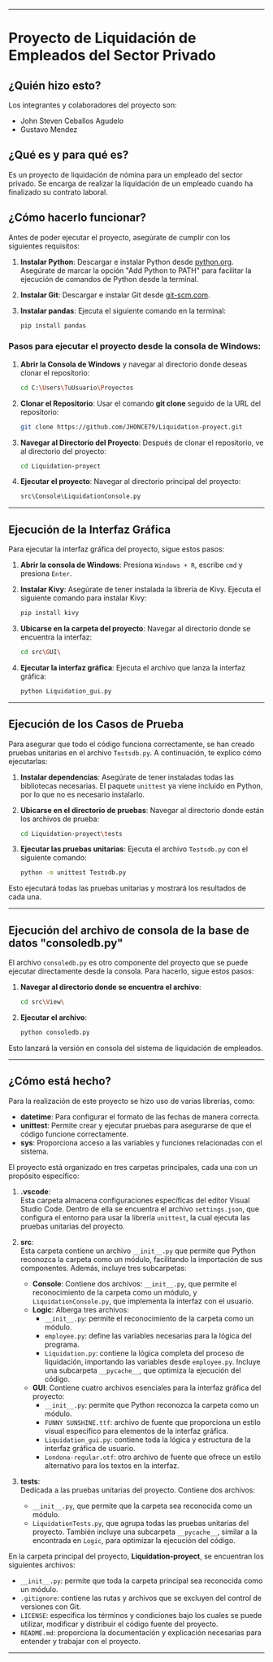 

---

# **Proyecto de Liquidación de Empleados del Sector Privado**

## **¿Quién hizo esto?**

Los integrantes y colaboradores del proyecto son:

- John Steven Ceballos Agudelo
- Gustavo Mendez 

## **¿Qué es y para qué es?**

Es un proyecto de liquidación de nómina para un empleado del sector privado. Se encarga de realizar la liquidación de un empleado cuando ha finalizado su contrato laboral.

## **¿Cómo hacerlo funcionar?**

Antes de poder ejecutar el proyecto, asegúrate de cumplir con los siguientes requisitos:

1. **Instalar Python**: Descargar e instalar Python desde [python.org](http://python.org). Asegúrate de marcar la opción "Add Python to PATH" para facilitar la ejecución de comandos de Python desde la terminal.

2. **Instalar Git**: Descargar e instalar Git desde [git-scm.com](http://git-scm.com).

3. **Instalar pandas**: Ejecuta el siguiente comando en la terminal:
   ```bash
   pip install pandas 
   ```

### **Pasos para ejecutar el proyecto desde la consola de Windows:**

1. **Abrir la Consola de Windows** y navegar al directorio donde deseas clonar el repositorio:
   ```bash
   cd C:\Users\TuUsuario\Proyectos
   ```

2. **Clonar el Repositorio**: Usar el comando **git clone** seguido de la URL del repositorio:
   ```bash
   git clone https://github.com/JHONCE79/Liquidation-proyect.git
   ```

3. **Navegar al Directorio del Proyecto**: Después de clonar el repositorio, ve al directorio del proyecto:
   ```bash
   cd Liquidation-proyect
   ```

4. **Ejecutar el proyecto**: Navegar al directorio principal del proyecto:
   ```bash
   src\Console\LiquidationConsole.py
   ```

---

## **Ejecución de la Interfaz Gráfica**

Para ejecutar la interfaz gráfica del proyecto, sigue estos pasos:

1. **Abrir la consola de Windows**: Presiona `Windows + R`, escribe `cmd` y presiona `Enter`.

2. **Instalar Kivy**: Asegúrate de tener instalada la librería de Kivy. Ejecuta el siguiente comando para instalar Kivy:
   ```bash
   pip install kivy
   ```

3. **Ubicarse en la carpeta del proyecto**: Navegar al directorio donde se encuentra la interfaz:
   ```bash
   cd src\GUI\
   ```

4. **Ejecutar la interfaz gráfica**: Ejecuta el archivo que lanza la interfaz gráfica:
   ```bash
   python Liquidation_gui.py
   ```

---

## **Ejecución de los Casos de Prueba**

Para asegurar que todo el código funciona correctamente, se han creado pruebas unitarias en el archivo `Testsdb.py`. A continuación, te explico cómo ejecutarlas:

1. **Instalar dependencias**: Asegúrate de tener instaladas todas las bibliotecas necesarias. El paquete `unittest` ya viene incluido en Python, por lo que no es necesario instalarlo.

2. **Ubicarse en el directorio de pruebas**: Navegar al directorio donde están los archivos de prueba:
   ```bash
   cd Liquidation-proyect\tests
   ```

3. **Ejecutar las pruebas unitarias**: Ejecuta el archivo `Testsdb.py` con el siguiente comando:
   ```bash
   python -m unittest Testsdb.py
   ```

Esto ejecutará todas las pruebas unitarias y mostrará los resultados de cada una.

---

## **Ejecución del archivo de consola de la base de datos "consoledb.py"**

El archivo `consoledb.py` es otro componente del proyecto que se puede ejecutar directamente desde la consola. Para hacerlo, sigue estos pasos:

1. **Navegar al directorio donde se encuentra el archivo**:
   ```bash
   cd src\View\
   ```

2. **Ejecutar el archivo**:
   ```bash
   python consoledb.py
   ```

Esto lanzará la versión en consola del sistema de liquidación de empleados.

---

## **¿Cómo está hecho?**

Para la realización de este proyecto se hizo uso de varias librerías, como:

- **datetime**: Para configurar el formato de las fechas de manera correcta.
- **unittest**: Permite crear y ejecutar pruebas para asegurarse de que el código funcione correctamente.
- **sys**: Proporciona acceso a las variables y funciones relacionadas con el sistema.

El proyecto está organizado en tres carpetas principales, cada una con un propósito específico:

1. **.vscode**:  
   Esta carpeta almacena configuraciones específicas del editor Visual Studio Code. Dentro de ella se encuentra el archivo `settings.json`, que configura el entorno para usar la librería `unittest`, la cual ejecuta las pruebas unitarias del proyecto.

2. **src**:  
   Esta carpeta contiene un archivo `__init__.py` que permite que Python reconozca la carpeta como un módulo, facilitando la importación de sus componentes. Además, incluye tres subcarpetas:
   - **Console**: Contiene dos archivos: `__init__.py`, que permite el reconocimiento de la carpeta como un módulo, y `LiquidationConsole.py`, que implementa la interfaz con el usuario.
   - **Logic**: Alberga tres archivos:
     - `__init__.py`: permite el reconocimiento de la carpeta como un módulo.
     - `employee.py`: define las variables necesarias para la lógica del programa.
     - `Liquidation.py`: contiene la lógica completa del proceso de liquidación, importando las variables desde `employee.py`. Incluye una subcarpeta `__pycache__`, que optimiza la ejecución del código.
   - **GUI**: Contiene cuatro archivos esenciales para la interfaz gráfica del proyecto:
     - `__init__.py`: permite que Python reconozca la carpeta como un módulo.
     - `FUNNY SUNSHINE.ttf`: archivo de fuente que proporciona un estilo visual específico para elementos de la interfaz gráfica.
     - `Liquidation_gui.py`: contiene toda la lógica y estructura de la interfaz gráfica de usuario.
     - `Londona-regular.otf`: otro archivo de fuente que ofrece un estilo alternativo para los textos en la interfaz.

3. **tests**:  
   Dedicada a las pruebas unitarias del proyecto. Contiene dos archivos:
   - `__init__.py`, que permite que la carpeta sea reconocida como un módulo.
   - `LiquidationTests.py`, que agrupa todas las pruebas unitarias del proyecto. También incluye una subcarpeta `__pycache__`, similar a la encontrada en `Logic`, para optimizar la ejecución del código.

En la carpeta principal del proyecto, **Liquidation-proyect**, se encuentran los siguientes archivos:

- `__init__.py`: permite que toda la carpeta principal sea reconocida como un módulo.
- `.gitignore`: contiene las rutas y archivos que se excluyen del control de versiones con Git.
- `LICENSE`: especifica los términos y condiciones bajo los cuales se puede utilizar, modificar y distribuir el código fuente del proyecto.
- `README.md`: proporciona la documentación y explicación necesarias para entender y trabajar con el proyecto.

--- 

